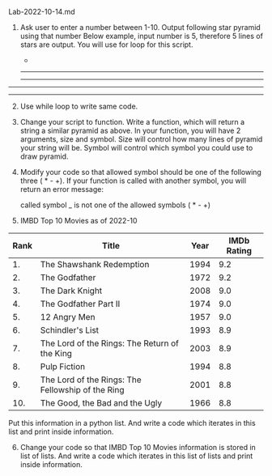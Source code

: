 Lab-2022-10-14.md

1. Ask user to enter a number between 1-10.
Output following star pyramid using that number
Below example, input number is 5, therefore 5 lines of stars are output.
You will use for loop for this script.

	 *
	***
   *****
  *******
 *********

2. Use while loop to write same code.

3. Change your script to function.
Write a function, which will return a string a similar pyramid as above.
In your function, you will have 2 arguments, size and symbol.
Size will control how many lines of pyramid your string will be.
Symbol will control which symbol you could use to draw pyramid.

4. Modify your code so that allowed symbol should be one of the following three ( * - +). 
If your function is called with another symbol, you will return an error message: 

	called symbol _ is not one of the allowed symbols ( * - +)

5. IMBD Top 10 Movies as of 2022-10

| Rank | Title                                             | Year | IMDb Rating |
|------|---------------------------------------------------|------|-------------|
| 1.   | The Shawshank Redemption                          | 1994 | 9.2         |
| 2.   | The Godfather                                     | 1972 | 9.2         |
| 3.   | The Dark Knight                                   | 2008 | 9.0         |
| 4.   | The Godfather Part II                             | 1974 | 9.0         |
| 5.   | 12 Angry Men                                      | 1957 | 9.0         |
| 6.   | Schindler's List                                  | 1993 | 8.9         |
| 7.   | The Lord of the Rings: The Return of the King     | 2003 | 8.9         |
| 8.   | Pulp Fiction                                      | 1994 | 8.8         |
| 9.   | The Lord of the Rings: The Fellowship of the Ring | 2001 | 8.8         |
| 10.  | The Good, the Bad and the Ugly                    | 1966 | 8.8         |

Put this information in a python list.
And write a code which iterates in this list and print inside information.

6. Change your code so that IMBD Top 10 Movies information is stored in list of lists.
And write a code which iterates in this list of lists and print inside information.

